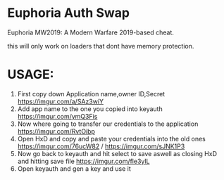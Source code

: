# Euphoria Auth Swap

Euphoria MW2019: A Modern Warfare 2019-based cheat. 

this will only work on loaders that dont have memory protection.

# USAGE:
1. First copy down Application name,owner ID,Secret https://imgur.com/a/SAz3wiY
2. Add app name to the one you copied into keyauth https://imgur.com/ymQ3Fis
3. Now where going to transfer our credentials to the application https://imgur.com/RvtOibp
4. Open HxD and copy and paste your credentials into the old ones https://imgur.com/76ucW82 / https://imgur.com/sJNK1P3
5. Now go back to keyauth and hit select to save aswell as closing HxD and hitting save file https://imgur.com/fle3ylL
6. Open keyauth and gen a key and use it
   
